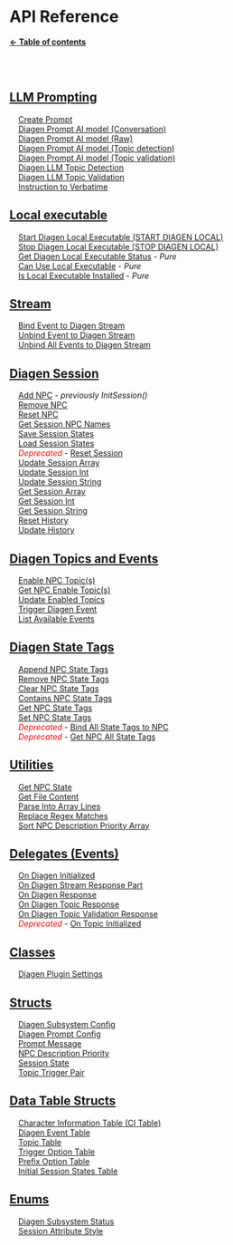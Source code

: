 # API Reference

**[← Table of contents](/README.md#table-of-contents)**

<br/><br/>

## [LLM Prompting](./LLM_prompting.md)
    [Create Prompt](./LLM_prompting.md#create-prompt)<br/>
    [Diagen Prompt AI model (Conversation)](./LLM_prompting.md#diagen-prompt-ai-model-conversation)<br/>
    [Diagen Prompt AI model (Raw)](./LLM_prompting.md#diagen-prompt-ai-model-raw)<br/>
    [Diagen Prompt AI model (Topic detection)](./LLM_prompting.md#diagen-prompt-ai-model-topic-detection)<br/>
    [Diagen Prompt AI model (Topic validation)](./LLM_prompting.md#diagen-prompt-ai-model-topic-validation)<br/>
    [Diagen LLM Topic Detection](./LLM_prompting.md#diagen-llm-topic-detection)<br/>
    [Diagen LLM Topic Validation](./LLM_prompting.md#diagen-llm-topic-validation)<br/>
    [Instruction to Verbatime](./LLM_prompting.md#instruction-to-verbatime)<br/>

## [Local executable](./Local.md)
    [Start Diagen Local Executable (START DIAGEN LOCAL)](./Local.md#TODO)<br/>
    [Stop Diagen Local Executable (STOP DIAGEN LOCAL)](./Local.md#TODO)<br/>
    [Get Diagen Local Executable Status](./Local.md#TODO) - *Pure*<br/>
    [Can Use Local Executable](./Local.md#TODO) - *Pure*<br/>
    [Is Local Executable Installed](./Local.md#TODO) - *Pure*<br/>

## [Stream](./Stream.md)
    [Bind Event to Diagen Stream](./Stream.md#TODO)<br/>
    [Unbind Event to Diagen Stream](./Stream.md#TODO)<br/>
    [Unbind All Events to Diagen Stream](./Stream.md#TODO)<br/>

## [Diagen Session](./Diagen_session.md)
    [Add NPC](./Diagen_session.md#TODO) - *previously InitSession()*<br/>
    [Remove NPC](./Diagen_session.md#TODO)<br/>
    [Reset NPC](./Diagen_session.md#TODO)<br/>
    [Get Session NPC Names](./Diagen_session.md#TODO)<br/>
    [Save Session States](./Diagen_session.md#TODO)<br/>
    [Load Session States](./Diagen_session.md#TODO)<br/>
    <i style="color: red">Deprecated</i> - [Reset Session](./Diagen_session.md#TODO)<br/>
    [Update Session Array](./Diagen_session.md#TODO)<br/>
    [Update Session Int](./Diagen_session.md#TODO)<br/>
    [Update Session String](./Diagen_session.md#TODO)<br/>
    [Get Session Array](./Diagen_session.md#TODO)<br/>
    [Get Session Int](./Diagen_session.md#TODO)<br/>
    [Get Session String](./Diagen_session.md#TODO)<br/>
    [Reset History](./Diagen_session.md#TODO)<br/>
    [Update History](./Diagen_session.md#TODO)<br/>

## [Diagen Topics and Events](./Diagen_topics_events.md)
    [Enable NPC Topic(s)](./Diagen_topics_events.md#TODO)<br/>
    [Get NPC Enable Topic(s)](./Diagen_topics_events.md#TODO)<br/>
    [Update Enabled Topics](./Diagen_topics_events.md#TODO)<br/>
    [Trigger Diagen Event](./Diagen_topics_events.md#TODO)<br/>
    [List Available Events](./Diagen_topics_events.md#TODO)<br/>

## [Diagen State Tags](./Diagen_state_tags.md)
    [Append NPC State Tags](./Diagen_state_tags.md#TODO)<br/>
    [Remove NPC State Tags](./Diagen_state_tags.md#TODO)<br/>
    [Clear NPC State Tags](./Diagen_state_tags.md#TODO)<br/>
    [Contains NPC State Tags](./Diagen_state_tags.md#TODO)<br/>
    [Get NPC State Tags](./Diagen_state_tags.md#TODO)<br/>
    [Set NPC State Tags](./Diagen_state_tags.md#TODO)<br/>
    <i style="color: red">Deprecated</i> - [Bind All State Tags to NPC](./Diagen_state_tags.md#TODO)<br/>
    <i style="color: red">Deprecated</i> - [Get NPC All State Tags](./Diagen_state_tags.md#TODO)<br/>

## [Utilities](./Utilities.md)
    [Get NPC State](./Utilities.md#TODO)<br/>
    [Get File Content](./Utilities.md#TODO)<br/>
    [Parse Into Array Lines](./Utilities.md#TODO)<br/>
    [Replace Regex Matches](./Utilities.md#TODO)<br/>
    [Sort NPC Description Priority Array](./Utilities.md#TODO)<br/>

## [Delegates (Events)](./Delegates.md)
    [On Diagen Initialized](./Delegates.md#TODO)<br/>
    [On Diagen Stream Response Part](./Delegates.md#TODO)<br/>
    [On Diagen Response](./Delegates.md#TODO)<br/>
    [On Diagen Topic Response](./Delegates.md#TODO)<br/>
    [On Diagen Topic Validation Response](./Delegates.md#TODO)<br/>
    <i style="color: red">Deprecated</i> - [On Topic Initialized](./Delegates.md#TODO)<br/>

## [Classes](./Classes_structs_enums.md#TODO)
    [Diagen Plugin Settings](./Classes_structs_enums.md#TODO)<br/>

## [Structs](./Classes_structs_enums.md#TODO)
    [Diagen Subsystem Config](./Classes_structs_enums.md#TODO)<br/>
    [Diagen Prompt Config](./Classes_structs_enums.md#TODO)<br/>
    [Prompt Message](./Classes_structs_enums.md#TODO)<br/>
    [NPC Description Priority](./Classes_structs_enums.md#TODO)<br/>
    [Session State](./Classes_structs_enums.md#TODO)<br/>
    [Topic Trigger Pair](./Classes_structs_enums.md#TODO)<br/>

## [Data Table Structs](./Classes_structs_enums.md#TODO)
    [Character Information Table (CI Table)](./Classes_structs_enums.md#TODO)<br/>
    [Diagen Event Table](./Classes_structs_enums.md#TODO)<br/>
    [Topic Table](./Classes_structs_enums.md#TODO)<br/>
    [Trigger Option Table](./Classes_structs_enums.md#TODO)<br/>
    [Prefix Option Table](./Classes_structs_enums.md#TODO)<br/>
    [Initial Session States Table](./Classes_structs_enums.md#TODO)<br/>

## [Enums](./Classes_structs_enums.md#TODO)
    [Diagen Subsystem Status](./Classes_structs_enums.md#TODO)<br/>
    [Session Attribute Style](./Classes_structs_enums.md#TODO)<br/>